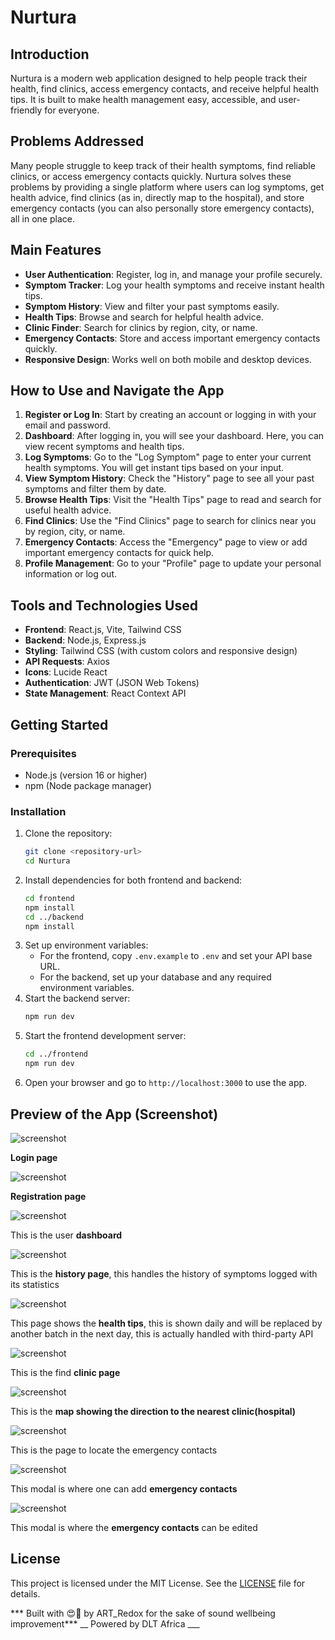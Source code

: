 # Nurtura

## Introduction
Nurtura is a modern web application designed to help people track their health, find clinics, access emergency contacts, and receive helpful health tips. It is built to make health management easy, accessible, and user-friendly for everyone.

## Problems Addressed
Many people struggle to keep track of their health symptoms, find reliable clinics, or access emergency contacts quickly. Nurtura solves these problems by providing a single platform where users can log symptoms, get health advice, find clinics (as in, directly map to the hospital), and store emergency contacts (you can also personally store emergency contacts), all in one place.

## Main Features
- **User Authentication**: Register, log in, and manage your profile securely.
- **Symptom Tracker**: Log your health symptoms and receive instant health tips.
- **Symptom History**: View and filter your past symptoms easily.
- **Health Tips**: Browse and search for helpful health advice.
- **Clinic Finder**: Search for clinics by region, city, or name.
- **Emergency Contacts**: Store and access important emergency contacts quickly.
- **Responsive Design**: Works well on both mobile and desktop devices.

## How to Use and Navigate the App
1. **Register or Log In**: Start by creating an account or logging in with your email and password.
2. **Dashboard**: After logging in, you will see your dashboard. Here, you can view recent symptoms and health tips.
3. **Log Symptoms**: Go to the "Log Symptom" page to enter your current health symptoms. You will get instant tips based on your input.
4. **View Symptom History**: Check the "History" page to see all your past symptoms and filter them by date.
5. **Browse Health Tips**: Visit the "Health Tips" page to read and search for useful health advice.
6. **Find Clinics**: Use the "Find Clinics" page to search for clinics near you by region, city, or name.
7. **Emergency Contacts**: Access the "Emergency" page to view or add important emergency contacts for quick help.
8. **Profile Management**: Go to your "Profile" page to update your personal information or log out.

## Tools and Technologies Used
- **Frontend**: React.js, Vite, Tailwind CSS
- **Backend**: Node.js, Express.js
- **Styling**: Tailwind CSS (with custom colors and responsive design)
- **API Requests**: Axios
- **Icons**: Lucide React
- **Authentication**: JWT (JSON Web Tokens)
- **State Management**: React Context API

## Getting Started
### Prerequisites
- Node.js (version 16 or higher)
- npm (Node package manager)

### Installation
1. Clone the repository:
   ```bash
   git clone <repository-url>
   cd Nurtura
   ```
2. Install dependencies for both frontend and backend:
   ```bash
   cd frontend
   npm install
   cd ../backend
   npm install
   ```
3. Set up environment variables:
   - For the frontend, copy `.env.example` to `.env` and set your API base URL.
   - For the backend, set up your database and any required environment variables.
4. Start the backend server:
   ```bash
   npm run dev
   ```
5. Start the frontend development server:
   ```bash
   cd ../frontend
   npm run dev
   ```
6. Open your browser and go to `http://localhost:3000` to use the app.


## **Preview of the App (Screenshot)**


![screenshot](/frontend/public/screenshot/screencapture-localhost-3000-login-2025-07-14-17_48_51.png)

**Login page**

![screenshot](/frontend/public/screenshot/screencapture-localhost-3000-register-2025-07-14-17_49_09.png)

**Registration page**


![screenshot](/frontend/public/screenshot/screencapture-localhost-3000-2025-07-14-17_49_42.png)

This is the user **dashboard**

![screenshot](/frontend/public/screenshot/screencapture-localhost-3000-symptoms-history-2025-07-14-17_51_45.png)

This is the **history page**, this handles the history of symptoms logged with its statistics


![screenshot](/frontend/public/screenshot/screencapture-localhost-3000-tips-2025-07-14-17_52_08.png)

This page shows the **health tips**, this is shown daily and will be replaced by another batch in the next day, this is actually handled with third-party API

![screenshot](/frontend/public/screenshot/screencapture-localhost-3000-clinics-2025-07-14-17_53_11.png)

This is the find **clinic page**

![screenshot](/frontend/public/screenshot/screencapture-google-maps-dir-6-6642782-3-188018-6-5177-3-3538-6-6376331-3-2163108-11-84z-data-4m4-4m3-1m1-4e1-1m0-2025-07-14-17_54_51.png)

This is the **map showing the direction to the nearest clinic(hospital)**

![screenshot](/frontend/public/screenshot/screencapture-localhost-3000-emergency-2025-07-14-17_55_27.png)

This is the page to locate the emergency contacts

![screenshot](/frontend/public/screenshot/screencapture-localhost-3000-emergency-2025-07-14-17_55_44.png)

This modal is where one can add **emergency contacts**

![screenshot](/frontend/public/screenshot/screencapture-localhost-3000-emergency-2025-07-14-17_55_56.png)

This modal is where the **emergency contacts** can be edited





## License
This project is licensed under the MIT License. See the [LICENSE](./LICENSE) file for details.

*** Built with 😍💖 by ART_Redox for the sake of sound wellbeing improvement*** 
__ Powered by DLT Africa ___